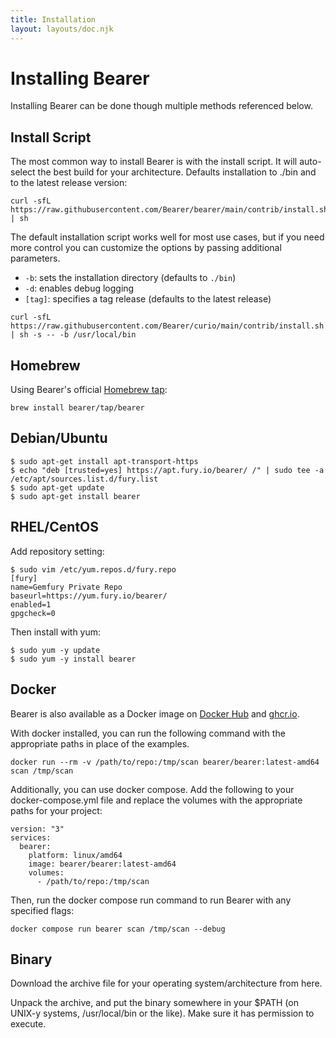 ```yaml
---
title: Installation
layout: layouts/doc.njk
---
```


# Installing Bearer

Installing Bearer can be done though multiple methods referenced below.

## Install Script

The most common way to install Bearer is with the install script. It will auto-select the best build for your architecture. Defaults installation to ./bin and to the latest release version:

```text
curl -sfL https://raw.githubusercontent.com/Bearer/bearer/main/contrib/install.sh | sh
```

The default installation script works well for most use cases, but if you need more control you can customize the options by passing additional parameters.

- `-b`: sets the installation directory (defaults to `./bin`)
- `-d`: enables debug logging
- `[tag]`: specifies a tag release (defaults to the latest release)

```text
curl -sfL https://raw.githubusercontent.com/Bearer/curio/main/contrib/install.sh | sh -s -- -b /usr/local/bin
```

## Homebrew

Using Bearer's official [Homebrew tap](https://github.com/Bearer/homebrew-tap):

```text
brew install bearer/tap/bearer
```

## Debian/Ubuntu

```text
$ sudo apt-get install apt-transport-https
$ echo "deb [trusted=yes] https://apt.fury.io/bearer/ /" | sudo tee -a /etc/apt/sources.list.d/fury.list
$ sudo apt-get update
$ sudo apt-get install bearer
```

## RHEL/CentOS

Add repository setting:

```text
$ sudo vim /etc/yum.repos.d/fury.repo
[fury]
name=Gemfury Private Repo
baseurl=https://yum.fury.io/bearer/
enabled=1
gpgcheck=0
```

Then install with yum:

```text
$ sudo yum -y update
$ sudo yum -y install bearer
```

## Docker

Bearer is also available as a Docker image on [Docker Hub](https://hub.docker.com/r/bearer/bearer) and [ghcr.io](https://github.com/Bearer/bearer/pkgs/container/bearer).

With docker installed, you can run the following command with the appropriate paths in place of the examples.

```text
docker run --rm -v /path/to/repo:/tmp/scan bearer/bearer:latest-amd64 scan /tmp/scan
```

Additionally, you can use docker compose. Add the following to your docker-compose.yml file and replace the volumes with the appropriate paths for your project:

```text
version: "3"
services:
  bearer:
    platform: linux/amd64
    image: bearer/bearer:latest-amd64
    volumes:
      - /path/to/repo:/tmp/scan
```

Then, run the docker compose run command to run Bearer with any specified flags:

```text
docker compose run bearer scan /tmp/scan --debug
```

## Binary

Download the archive file for your operating system/architecture from here.

Unpack the archive, and put the binary somewhere in your $PATH (on UNIX-y systems, /usr/local/bin or the like). Make sure it has permission to execute.

